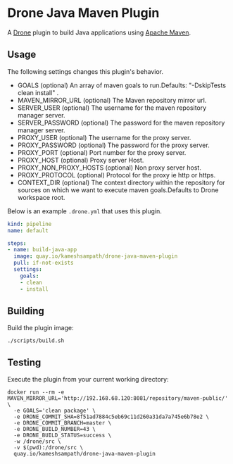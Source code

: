 # Drone Java Maven Plugin

A [Drone](https://drone.io) plugin to build Java applications using [Apache Maven](https://maven.apache.org).

## Usage

The following settings changes this plugin's behavior.

* GOALS (optional) An array of maven goals to run.Defaults: "-DskipTests clean install" .
* MAVEN_MIRROR_URL (optional) The Maven repository mirror url.
* SERVER_USER (optional) The username for the maven repository manager server.
* SERVER_PASSWORD (optional) The password for the maven repository manager server.
* PROXY_USER (optional) The username for the proxy server.
* PROXY_PASSWORD (optional) The password for the proxy server.
* PROXY_PORT (optional) Port number for the proxy server.
* PROXY_HOST (optional) Proxy server Host.
* PROXY_NON_PROXY_HOSTS (optional) Non proxy server host.
* PROXY_PROTOCOL (optional) Protocol for the proxy ie http or https.
* CONTEXT_DIR (optional) The context directory within the repository for sources on
        which we want to execute maven goals.Defaults to Drone workspace root.

Below is an example `.drone.yml` that uses this plugin.

```yaml
kind: pipeline
name: default

steps:
- name: build-java-app
  image: quay.io/kameshsampath/drone-java-maven-plugin
  pull: if-not-exists
  settings:
    goals: 
    - clean 
    - install 
```

## Building

Build the plugin image:

```text
./scripts/build.sh
```

## Testing

Execute the plugin from your current working directory:

```text
docker run --rm -e MAVEN_MIRROR_URL='http://192.168.68.120:8081/repository/maven-public/' \
  -e GOALS='clean package' \
  -e DRONE_COMMIT_SHA=8f51ad7884c5eb69c11d260a31da7a745e6b78e2 \
  -e DRONE_COMMIT_BRANCH=master \
  -e DRONE_BUILD_NUMBER=43 \
  -e DRONE_BUILD_STATUS=success \
  -w /drone/src \
  -v $(pwd):/drone/src \
  quay.io/kameshsampath/drone-java-maven-plugin
```
